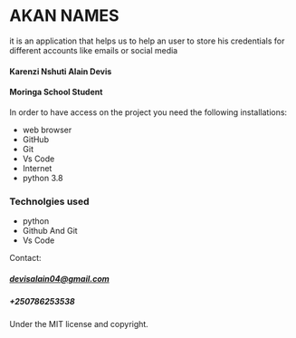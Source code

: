 # AKAN NAMES

it is an application that helps us to help an user to store his credentials for different accounts like emails or social media

#### Karenzi Nshuti Alain Devis
#### Moringa School Student

In order to have access on the project you need the following installations:
* web browser
* GitHub
* Git
* Vs Code
* Internet
* python 3.8

### Technolgies used
 * python
 * Github And Git
 * Vs Code

 Contact:
##### devisalain04@gmail.com
##### +250786253538

Under the MIT license and copyright.